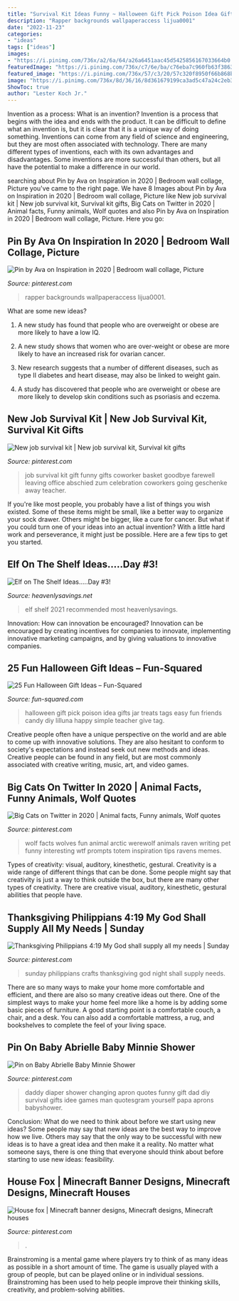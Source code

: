 ```yaml
---
title: "Survival Kit Ideas Funny ~ Halloween Gift Pick Poison Idea Gifts Jar Treats Tags Easy Fun Friends Candy Diy Lilluna Happy Simple Teacher Give Tag"
description: "Rapper backgrounds wallpaperaccess lijua0001"
date: "2022-11-23"
categories:
- "ideas"
tags: ["ideas"]
images:
- "https://i.pinimg.com/736x/a2/6a/64/a26a6451aac45d5425856167033664b0.jpg"
featuredImage: "https://i.pinimg.com/736x/c7/6e/ba/c76eba7c960fb63f3863e01e3fdd16bd--man-shower-shower-baby.jpg"
featured_image: "https://i.pinimg.com/736x/57/c3/20/57c320f8950f66b868b9ad55e991217e.jpg"
image: "https://i.pinimg.com/736x/8d/36/16/8d361679199ca3ad5c47a24c2eb33606--philippians--sunday-school.jpg"
ShowToc: true
author: "Lester Koch Jr."
---
```



Invention as a process: What is an invention?
Invention is a process that begins with the idea and ends with the product. It can be difficult to define what an invention is, but it is clear that it is a unique way of doing something. Inventions can come from any field of science and engineering, but they are most often associated with technology. There are many different types of inventions, each with its own advantages and disadvantages. Some inventions are more successful than others, but all have the potential to make a difference in our world.

	

		
searching about Pin by Ava on Inspiration in 2020 | Bedroom wall collage, Picture you've came to the right page. We have 8 Images about Pin by Ava on Inspiration in 2020 | Bedroom wall collage, Picture like New job survival kit | New job survival kit, Survival kit gifts, Big Cats on Twitter in 2020 | Animal facts, Funny animals, Wolf quotes and also Pin by Ava on Inspiration in 2020 | Bedroom wall collage, Picture. Here you go:
		
    
## Pin By Ava On Inspiration In 2020 | Bedroom Wall Collage, Picture

<img loading=lazy src="https://i.pinimg.com/736x/a4/98/9c/a4989c9f80e884aba6b0e79484aace47.jpg" onerror="this.onerror=null;this.src='https://tse1.mm.bing.net/th?id=OIP.ONvK3pyXv07M9S6CYbxTQgHaO3&amp;pid=15.1';" alt="Pin by Ava on Inspiration in 2020 | Bedroom wall collage, Picture">

_Source: pinterest.com_

>rapper backgrounds wallpaperaccess lijua0001. 

	

What are some new ideas?
1. A new study has found that people who are overweight or obese are more likely to have a low IQ.
2. A new study shows that women who are over-weight or obese are more likely to have an increased risk for ovarian cancer.

3. New research suggests that a number of different diseases, such as type II diabetes and heart disease, may also be linked to weight gain.

4. A study has discovered that people who are overweight or obese are more likely to develop skin conditions such as psoriasis and eczema.

    
## New Job Survival Kit | New Job Survival Kit, Survival Kit Gifts

<img loading=lazy src="https://i.pinimg.com/736x/a2/6a/64/a26a6451aac45d5425856167033664b0.jpg" onerror="this.onerror=null;this.src='https://tse4.mm.bing.net/th?id=OIP.aAESJuwfQnJYesNA183-gAHaJ3&amp;pid=15.1';" alt="New job survival kit | New job survival kit, Survival kit gifts">

_Source: pinterest.com_

>job survival kit gift funny gifts coworker basket goodbye farewell leaving office abschied zum celebration coworkers going geschenke away teacher. 

	

If you're like most people, you probably have a list of things you wish existed. Some of these items might be small, like a better way to organize your sock drawer. Others might be bigger, like a cure for cancer. But what if you could turn one of your ideas into an actual invention? With a little hard work and perseverance, it might just be possible. Here are a few tips to get you started.

    
## Elf On The Shelf Ideas.....Day #3!

<img loading=lazy src="http://heavenlysavings.net/wp-content/uploads/2012/12/005done2.jpg" onerror="this.onerror=null;this.src='https://tse1.mm.bing.net/th?id=OIP.cJPohOyeDeXk2a_gkoQY8gHaIR&amp;pid=15.1';" alt="Elf on The Shelf Ideas.....Day #3!">

_Source: heavenlysavings.net_

>elf shelf 2021 recommended most heavenlysavings. 

	

Innovation: How can innovation be encouraged?
Innovation can be encouraged by creating incentives for companies to innovate, implementing innovative marketing campaigns, and by giving valuations to innovative companies.

    
## 25 Fun Halloween Gift Ideas – Fun-Squared

<img loading=lazy src="http://fun-squared.com/wp-content/uploads/2016/09/Easy-and-Cute-Pick-Your-Poison-Gift-Idea-on-lilluna.com-2.jpg" onerror="this.onerror=null;this.src='https://tse3.mm.bing.net/th?id=OIP.1Sev3lQLEmLunwxIn_6TfAHaLH&amp;pid=15.1';" alt="25 Fun Halloween Gift Ideas – Fun-Squared">

_Source: fun-squared.com_

>halloween gift pick poison idea gifts jar treats tags easy fun friends candy diy lilluna happy simple teacher give tag. 

	

Creative people often have a unique perspective on the world and are able to come up with innovative solutions. They are also hesitant to conform to society's expectations and instead seek out new methods and ideas. Creative people can be found in any field, but are most commonly associated with creative writing, music, art, and video games.

    
## Big Cats On Twitter In 2020 | Animal Facts, Funny Animals, Wolf Quotes

<img loading=lazy src="https://i.pinimg.com/736x/1c/90/b3/1c90b3c50a0afa35b83f27890c78d762.jpg" onerror="this.onerror=null;this.src='https://tse4.mm.bing.net/th?id=OIP.jjFd6VgDdep9qDTvmaDrCwHaHa&amp;pid=15.1';" alt="Big Cats on Twitter in 2020 | Animal facts, Funny animals, Wolf quotes">

_Source: pinterest.com_

>wolf facts wolves fun animal arctic werewolf animals raven writing pet funny interesting wtf prompts totem inspiration tips ravens memes. 

	

Types of creativity: visual, auditory, kinesthetic, gestural.
Creativity is a wide range of different things that can be done. Some people might say that creativity is just a way to think outside the box, but there are many other types of creativity. There are creative visual, auditory, kinesthetic, gestural abilities that people have.

    
## Thanksgiving Philippians 4:19 My God Shall Supply All My Needs | Sunday

<img loading=lazy src="https://i.pinimg.com/736x/8d/36/16/8d361679199ca3ad5c47a24c2eb33606--philippians--sunday-school.jpg" onerror="this.onerror=null;this.src='https://tse3.mm.bing.net/th?id=OIP.LbFfZWhwzwy0m0nwaS1pEgHaJ3&amp;pid=15.1';" alt="Thanksgiving Philippians 4:19 My God shall supply all my needs | Sunday">

_Source: pinterest.com_

>sunday philippians crafts thanksgiving god night shall supply needs. 

	

There are so many ways to make your home more comfortable and efficient, and there are also so many creative ideas out there. One of the simplest ways to make your home feel more like a home is by adding some basic pieces of furniture. A good starting point is a comfortable couch, a chair, and a desk. You can also add a comfortable mattress, a rug, and bookshelves to complete the feel of your living space.

    
## Pin On Baby Abrielle Baby Minnie Shower

<img loading=lazy src="https://i.pinimg.com/736x/c7/6e/ba/c76eba7c960fb63f3863e01e3fdd16bd--man-shower-shower-baby.jpg" onerror="this.onerror=null;this.src='https://tse1.mm.bing.net/th?id=OIP.y5XgWNaMiltIqEUUL47tagHaJ5&amp;pid=15.1';" alt="Pin on Baby Abrielle Baby Minnie Shower">

_Source: pinterest.com_

>daddy diaper shower changing apron quotes funny gift dad diy survival gifts idee games man quotesgram yourself papa aprons babyshower. 

	

Conclusion: What do we need to think about before we start using new ideas?
Some people may say that new ideas are the best way to improve how we live. Others may say that the only way to be successful with new ideas is to have a great idea and then make it a reality. No matter what someone says, there is one thing that everyone should think about before starting to use new ideas: feasibility.

    
## House Fox | Minecraft Banner Designs, Minecraft Designs, Minecraft Houses

<img loading=lazy src="https://i.pinimg.com/736x/57/c3/20/57c320f8950f66b868b9ad55e991217e.jpg" onerror="this.onerror=null;this.src='https://tse2.mm.bing.net/th?id=OIP.QwbyN5eEOzGMPiHovMC08AHaE_&amp;pid=15.1';" alt="House fox | Minecraft banner designs, Minecraft designs, Minecraft houses">

_Source: pinterest.com_

>. 

	

Brainstroming is a mental game where players try to think of as many ideas as possible in a short amount of time. The game is usually played with a group of people, but can be played online or in individual sessions. Brainstroming has been used to help people improve their thinking skills, creativity, and problem-solving abilities.

